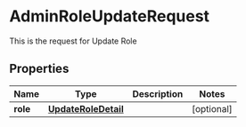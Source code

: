

# AdminRoleUpdateRequest

This is the request for Update Role
## Properties

Name | Type | Description | Notes
------------ | ------------- | ------------- | -------------
**role** | [**UpdateRoleDetail**](UpdateRoleDetail.md) |  |  [optional]



